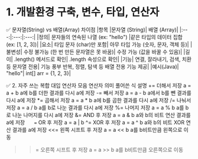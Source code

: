 # 1. 개발환경 구축, 변수, 타입, 연산자

✅ 문자열(String) vs 배열(Array) 차이점
|항목	|문자열 (String)|	배열 (Array)|
|:---:|:---:|:---:|
|정의|	문자들의 연속된 나열 (ex: "hello")	|같은 타입의 데이터 집합 (ex: [1, 2, 3])|
|요소| 타입	문자 (char)만 포함|	아무 타입 가능 (숫자, 문자, 객체 등)|
|불변성|	수정 불가능 (한 번 만든 문자열은 못 바꿈)|	수정 가능 (값을 바꿀 수 있음)|
|길이|	.length() 메서드로 확인|	.length 속성으로 확인|
|기능|	연결, 잘라내기, 검색, 치환 등 문자열 전용| 기능 풍부	반복, 정렬, 탐색 등 배열 전용 기능 제공|
|예시(Java)|	"hello"|	int[] arr = {1, 2, 3}|


✅ 2. 자주 쓰는 복합 대입 연산자 모음
연산자	의미	풀어쓴 식	설명
+=	더해서 저장	a = a + b	a에 b를 더한 결과를 다시 a에 저장
-=	빼서 저장	a = a - b	a에서 b를 뺀 결과를 다시 a에 저장
*=	곱해서 저장	a = a * b	a에 b를 곱한 결과를 다시 a에 저장
/=	나눠서 저장	a = a / b	a를 b로 나눈 결과를 다시 a에 저장
%=	나머지 저장	a = a % b	a를 b로 나눈 나머지를 다시 a에 저장
&=	AND 후 저장	a = a & b	a와 b의 비트 연산 결과를 a에 저장
`	=`	OR 후 저장	a = a | b
^=	XOR 후 저장	a = a ^ b	a와 b의 비트 XOR 연산 결과를 a에 저장
<<=	왼쪽 시프트 후 저장	a = a << b	a를 b비트만큼 왼쪽으로 이동
>>=	오른쪽 시프트 후 저장	a = a >> b	a를 b비트만큼 오른쪽으로 이동

